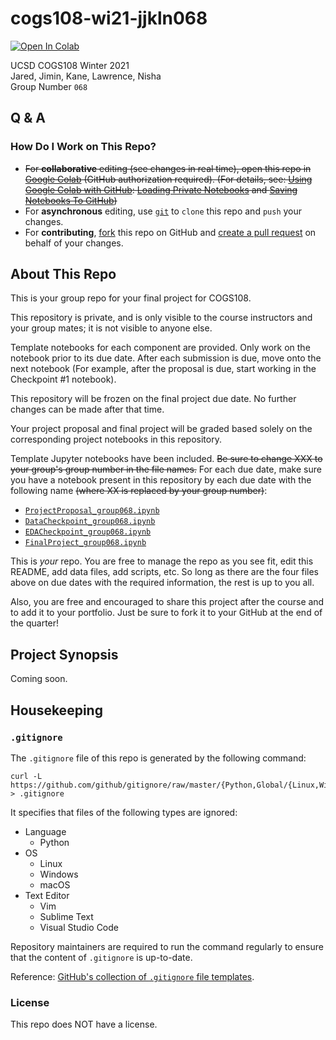 # cogs108-wi21-jjkln068
[![Open In Colab](https://colab.research.google.com/assets/colab-badge.svg)](https://colab.research.google.com/github)

UCSD COGS108 Winter 2021    \
Jared, Jimin, Kane, Lawrence, Nisha \
Group Number `068`

## Q & A
### How Do I Work on This Repo?
- ~~For **collaborative** editing (see changes in real time), open this repo in [Google Colab](https://colab.research.google.com/github) (GitHub authorization required). (For details, see: [Using Google Colab with GitHub](https://colab.research.google.com/github/googlecolab/colabtools/blob/master/notebooks/colab-github-demo.ipynb): [Loading Private Notebooks](https://colab.research.google.com/github/googlecolab/colabtools/blob/master/notebooks/colab-github-demo.ipynb#scrollTo=Rmai0dD30XzL) and [Saving Notebooks To GitHub](https://colab.research.google.com/github/googlecolab/colabtools/blob/master/notebooks/colab-github-demo.ipynb#scrollTo=8J3NBxtZpPcK))~~
- For **asynchronous** editing, use [`git`](https://git-scm.com/) to `clone` this repo and `push` your changes.
- For **contributing**, [fork](https://github.com/COGS108/group068_wi21/fork) this repo on GitHub and [create a pull request](https://github.com/COGS108/group068_wi21/compare) on behalf of your changes.

## About This Repo
This is your group repo for your final project for COGS108.

This repository is private, and is only visible to the course instructors and your group mates; it is not visible to anyone else.

Template notebooks for each component are provided. Only work on the notebook prior to its due date. After each submission is due, move onto the next notebook (For example, after the proposal is due, start working in the Checkpoint #1 notebook).

This repository will be frozen on the final project due date. No further changes can be made after that time.

Your project proposal and final project will be graded based solely on the corresponding project notebooks in this repository.

Template Jupyter notebooks have been included. ~~Be sure to change XXX to your group's group number in the file names.~~ For each due date, make sure you have a notebook present in this repository by each due date with the following name ~~(where XX is replaced by your group number)~~:

- [`ProjectProposal_group068.ipynb`](https://github.com/COGS108/group068_wi21/blob/main/ProjectProposal_group068.ipynb)
- [`DataCheckpoint_group068.ipynb`](https://github.com/COGS108/group068_wi21/blob/main/DataCheckpoint_group068.ipynb)
- [`EDACheckpoint_group068.ipynb`](https://github.com/COGS108/group068_wi21/blob/main/EDACheckpoint_group068.ipynb)
- [`FinalProject_group068.ipynb`](https://github.com/COGS108/group068_wi21/blob/main/FinalProject_group068.ipynb)

This is *your* repo. You are free to manage the repo as you see fit, edit this README, add data files, add scripts, etc. So long as there are the four files above on due dates with the required information, the rest is up to you all.

Also, you are free and encouraged to share this project after the course and to add it to your portfolio. Just be sure to fork it to your GitHub at the end of the quarter!

## Project Synopsis
Coming soon.

## Housekeeping
### `.gitignore`
The `.gitignore` file of this repo is generated by the following command:

```
curl -L https://github.com/github/gitignore/raw/master/{Python,Global/{Linux,Windows,macOS,Vim,SublimeText,VisualStudioCode}}.gitignore > .gitignore
```

It specifies that files of the following types are ignored:
- Language
    - Python
- OS
    - Linux
    - Windows
    - macOS
- Text Editor
    - Vim
    - Sublime Text
    - Visual Studio Code

Repository maintainers are required to run the command regularly to ensure that the content of `.gitignore` is up-to-date.

Reference: [GitHub's collection of `.gitignore` file templates](https://github.com/github/gitignore).

### License
This repo does NOT have a license.
